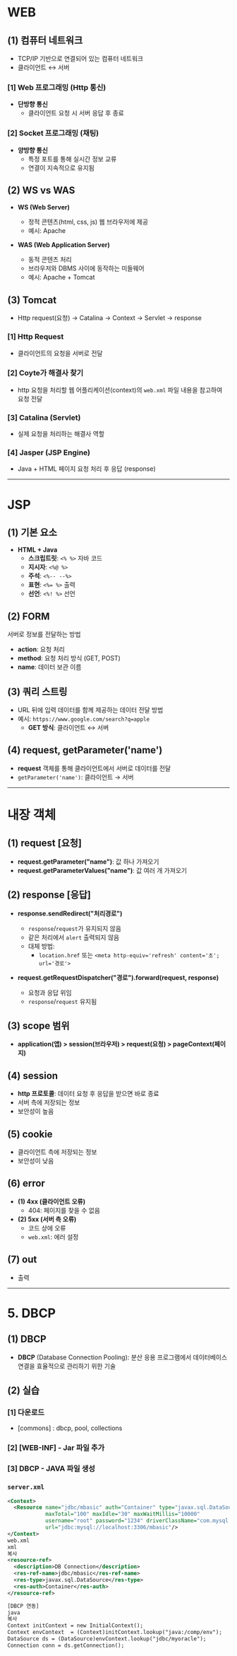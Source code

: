 # WEB

## (1) 컴퓨터 네트워크
- TCP/IP 기반으로 연결되어 있는 컴퓨터 네트워크
- 클라이언트 ↔ 서버

### [1] Web 프로그래밍 (Http 통신) 
- **단방향 통신** 
  - 클라이언트 요청 시 서버 응답 후 종료

### [2] Socket 프로그래밍 (채팅)
- **양방향 통신**
  - 특정 포트를 통해 실시간 정보 교류
  - 연결이 지속적으로 유지됨

## (2) WS vs WAS

- **WS (Web Server)** 
  - 정적 콘텐츠(html, css, js) 웹 브라우저에 제공
  - 예시: Apache

- **WAS (Web Application Server)** 
  - 동적 콘텐츠 처리
  - 브라우저와 DBMS 사이에 동작하는 미들웨어
  - 예시: Apache + Tomcat

## (3) Tomcat

- Http request(요청) → Catalina → Context → Servlet → response

### [1] Http Request
- 클라이언트의 요청을 서버로 전달

### [2] Coyte가 해결사 찾기
- http 요청을 처리할 웹 어플리케이션(context)의 `web.xml` 파일 내용을 참고하여 요청 전달

### [3] Catalina (Servlet)
- 실제 요청을 처리하는 해결사 역할

### [4] Jasper (JSP Engine)
- Java + HTML 페이지 요청 처리 후 응답 (response)

---

# JSP

## (1) 기본 요소
- **HTML + Java**
  - **스크립트릿**: `<% %>` 자바 코드
  - **지시자**: `<%@ %>`
  - **주석**: `<%-- --%>`
  - **표현**: `<%= %>` 출력
  - **선언**: `<%! %>` 선언

## (2) FORM
서버로 정보를 전달하는 방법
- **action**: 요청 처리
- **method**: 요청 처리 방식 (GET, POST)
- **name**: 데이터 보관 이름

## (3) 쿼리 스트링
- URL 뒤에 입력 데이터를 함께 제공하는 데이터 전달 방법
- 예시: `https://www.google.com/search?q=apple`
  - **GET 방식**: 클라이언트 ↔ 서버

## (4) request, getParameter('name')
- **request** 객체를 통해 클라이언트에서 서버로 데이터를 전달
- `getParameter('name')`: 클라이언트 → 서버

---

# 내장 객체

## (1) request [요청]
- **request.getParameter("name")**: 값 하나 가져오기
- **request.getParameterValues("name")**: 값 여러 개 가져오기

## (2) response [응답]
- **response.sendRedirect("처리경로")**  
  - `response`/`request`가 유지되지 않음
  - 같은 처리에서 `alert` 출력되지 않음
  - 대체 방법:
    - `location.href` 또는 `<meta http-equiv='refresh' content='초'; url='경로'>`

- **request.getRequestDispatcher("경로").forward(request, response)**  
  - 요청과 응답 위임
  - `response`/`request` 유지됨

## (3) scope 범위
- **application(앱) > session(브라우저) > request(요청) > pageContext(페이지)**

## (4) session
- **http 프로토콜**: 데이터 요청 후 응답을 받으면 바로 종료
- 서버 측에 저장되는 정보
- 보안성이 높음

## (5) cookie
- 클라이언트 측에 저장되는 정보
- 보안성이 낮음

## (6) error
- **(1) 4xx (클라이언트 오류)**
  - 404: 페이지를 찾을 수 없음
- **(2) 5xx (서버 측 오류)**
  - 코드 상에 오류
  - `web.xml`: 에러 설정

## (7) out
- 출력

---

# 5. DBCP

## (1) DBCP
- **DBCP** (Database Connection Pooling): 분산 응용 프로그램에서 데이터베이스 연결을 효율적으로 관리하기 위한 기술

## (2) 실습
### [1] 다운로드
- [commons] : dbcp, pool, collections

### [2] [WEB-INF] - Jar 파일 추가

### [3] DBCP - JAVA 파일 생성

### `server.xml`
```xml
<Context>
  <Resource name="jdbc/mbasic" auth="Container" type="javax.sql.DataSource"
            maxTotal="100" maxIdle="30" maxWaitMillis="10000"
            username="root" password="1234" driverClassName="com.mysql.cj.jdbc.Driver"
            url="jdbc:mysql://localhost:3306/mbasic"/>
</Context>
web.xml
xml
복사
<resource-ref>
  <description>DB Connection</description>
  <res-ref-name>jdbc/mbasic</res-ref-name>
  <res-type>javax.sql.DataSource</res-type>
  <res-auth>Container</res-auth>
</resource-ref>

[DBCP 연동]
java
복사
Context initContext = new InitialContext();
Context envContext  = (Context)initContext.lookup("java:/comp/env");
DataSource ds = (DataSource)envContext.lookup("jdbc/myoracle");
Connection conn = ds.getConnection();
